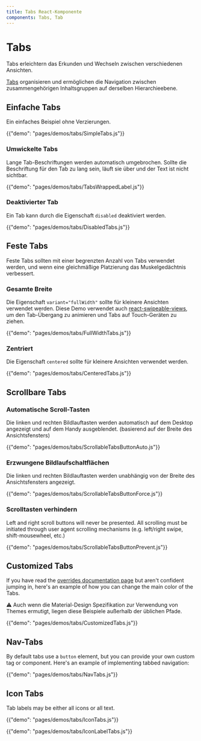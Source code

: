```yaml
---
title: Tabs React-Komponente
components: Tabs, Tab
---
```

# Tabs

<p class="description">Tabs erleichtern das Erkunden und Wechseln zwischen verschiedenen Ansichten.</p>

[Tabs](https://material.io/design/components/tabs.html) organisieren und ermöglichen die Navigation zwischen zusammengehörigen Inhaltsgruppen auf derselben Hierarchieebene.

## Einfache Tabs

Ein einfaches Beispiel ohne Verzierungen.

{{"demo": "pages/demos/tabs/SimpleTabs.js"}}

### Umwickelte Tabs

Lange Tab-Beschriftungen werden automatisch umgebrochen. Sollte die Beschriftung für den Tab zu lang sein, läuft sie über und der Text ist nicht sichtbar.

{{"demo": "pages/demos/tabs/TabsWrappedLabel.js"}}

### Deaktivierter Tab

Ein Tab kann durch die Eigenschaft `disabled` deaktiviert werden.

{{"demo": "pages/demos/tabs/DisabledTabs.js"}}

## Feste Tabs

Feste Tabs sollten mit einer begrenzten Anzahl von Tabs verwendet werden, und wenn eine gleichmäßige Platzierung das Muskelgedächtnis verbessert.

### Gesamte Breite

Die Eigenschaft `variant="fullWidth"` sollte für kleinere Ansichten verwendet werden. Diese Demo verwendet auch [react-swipeable-views](https://github.com/oliviertassinari/react-swipeable-views), um den Tab-Übergang zu animieren und Tabs auf Touch-Geräten zu ziehen.

{{"demo": "pages/demos/tabs/FullWidthTabs.js"}}

### Zentriert

Die Eigenschaft `centered` sollte für kleinere Ansichten verwendet werden.

{{"demo": "pages/demos/tabs/CenteredTabs.js"}}

## Scrollbare Tabs

### Automatische Scroll-Tasten

Die linken und rechten Bildlauftasten werden automatisch auf dem Desktop angezeigt und auf dem Handy ausgeblendet. (basierend auf der Breite des Ansichtsfensters)

{{"demo": "pages/demos/tabs/ScrollableTabsButtonAuto.js"}}

### Erzwungene Bildlaufschaltflächen

Die linken und rechten Bildlauftasten werden unabhängig von der Breite des Ansichtsfensters angezeigt.

{{"demo": "pages/demos/tabs/ScrollableTabsButtonForce.js"}}

### Scrolltasten verhindern

Left and right scroll buttons will never be presented. All scrolling must be initiated through user agent scrolling mechanisms (e.g. left/right swipe, shift-mousewheel, etc.)

{{"demo": "pages/demos/tabs/ScrollableTabsButtonPrevent.js"}}

## Customized Tabs

If you have read the [overrides documentation page](/customization/overrides/) but aren't confident jumping in, here's an example of how you can change the main color of the Tabs.

⚠️ Auch wenn die Material-Design Spezifikation zur Verwendung von Themes ermutigt, liegen diese Beispiele außerhalb der üblichen Pfade.

{{"demo": "pages/demos/tabs/CustomizedTabs.js"}}

## Nav-Tabs

By default tabs use a `button` element, but you can provide your own custom tag or component. Here's an example of implementing tabbed navigation:

{{"demo": "pages/demos/tabs/NavTabs.js"}}

## Icon Tabs

Tab labels may be either all icons or all text.

{{"demo": "pages/demos/tabs/IconTabs.js"}}

{{"demo": "pages/demos/tabs/IconLabelTabs.js"}}